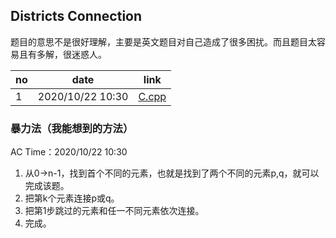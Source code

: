 ## Districts Connection

题目的意思不是很好理解，主要是英文题目对自己造成了很多困扰。而且题目太容易且有多解，很迷惑人。

| no | date | link |
| -- | ---- | ---- |
| 1 | 2020/10/22 10:30 | [C.cpp](D.cpp) |

### 暴力法（我能想到的方法）

AC Time：2020/10/22 10:30

1. 从0->n-1，找到首个不同的元素，也就是找到了两个不同的元素p,q，就可以完成该题。
2. 把第k个元素连接p或q。
3. 把第1步跳过的元素和任一不同元素依次连接。
4. 完成。